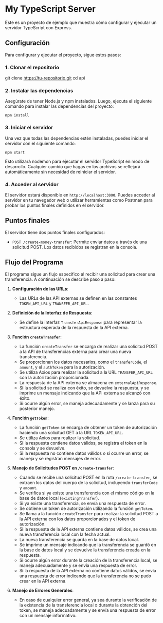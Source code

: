 # My TypeScript Server

Este es un proyecto de ejemplo que muestra cómo configurar y ejecutar un servidor TypeScript con Express.

## Configuración

Para configurar y ejecutar el proyecto, sigue estos pasos:

### 1. Clonar el repositorio

git clone https://tu-repositorio.git
cd api

### 2. Instalar las dependencias

Asegúrate de tener Node.js y npm instalados. Luego, ejecuta el siguiente comando para instalar las dependencias del proyecto:

`npm install`

### 3. Iniciar el servidor

Una vez que todas las dependencias estén instaladas, puedes iniciar el servidor con el siguiente comando:

`npm start`

Esto utilizará nodemon para ejecutar el servidor TypeScript en modo de desarrollo. Cualquier cambio que hagas en los archivos se reflejará automáticamente sin necesidad de reiniciar el servidor.

### 4. Acceder al servidor

El servidor estará disponible en `http://localhost:3000`. Puedes acceder al servidor en tu navegador web o utilizar herramientas como Postman para probar los puntos finales definidos en el servidor.

## Puntos finales

El servidor tiene dos puntos finales configurados:

- `POST /create-money-transfer`: Permite enviar datos a través de una solicitud POST. Los datos recibidos se registran en la consola.

## Flujo del Programa

El programa sigue un flujo específico al recibir una solicitud para crear una transferencia. A continuación se describe paso a paso:

1. **Configuración de las URLs**:

   - Las URLs de las API externas se definen en las constantes `TOKEN_API_URL` y `TRANSFER_API_URL`.

2. **Definición de la Interfaz de Respuesta**:

   - Se define la interfaz `TransferApiResponse` para representar la estructura esperada de la respuesta de la API externa.

3. **Función `createTransfer`**:

   - La función `createTransfer` se encarga de realizar una solicitud POST a la API de transferencias externa para crear una nueva transferencia.
   - Se proporcionan los datos necesarios, como el `transferCode`, el `amount`, y el `authToken` para la autorización.
   - Se utiliza Axios para realizar la solicitud a la URL `TRANSFER_API_URL` con la autorización proporcionada.
   - La respuesta de la API externa se almacena en `externalApiResponse`.
   - Si la solicitud se realiza con éxito, se devuelve la respuesta, y se imprime un mensaje indicando que la API externa se alcanzó con éxito.
   - Si ocurre algún error, se maneja adecuadamente y se lanza para su posterior manejo.

4. **Función `getToken`**:

   - La función `getToken` se encarga de obtener un token de autorización haciendo una solicitud GET a la URL `TOKEN_API_URL`.
   - Se utiliza Axios para realizar la solicitud.
   - Si la respuesta contiene datos válidos, se registra el token en la consola y se devuelve.
   - Si la respuesta no contiene datos válidos o si ocurre un error, se maneja y se registran mensajes de error.

5. **Manejo de Solicitudes POST en `/create-transfer`**:

   - Cuando se recibe una solicitud POST en la ruta `/create-transfer`, se extraen los datos del cuerpo de la solicitud, incluyendo `transferCode` y `amount`.
   - Se verifica si ya existe una transferencia con el mismo código en la base de datos local (`existingTransfer`).
   - Si ya existe una transferencia, se envía una respuesta de error.
   - Se obtiene un token de autorización utilizando la función `getToken`.
   - Se llama a la función `createTransfer` para realizar la solicitud POST a la API externa con los datos proporcionados y el token de autorización.
   - Si la respuesta de la API externa contiene datos válidos, se crea una nueva transferencia local con la fecha actual.
   - La nueva transferencia se guarda en la base de datos local.
   - Se imprime un mensaje indicando que la transferencia se guardó en la base de datos local y se devuelve la transferencia creada en la respuesta.
   - Si ocurre algún error durante la creación de la transferencia local, se maneja adecuadamente y se envía una respuesta de error.
   - Si la respuesta de la API externa no contiene datos válidos, se envía una respuesta de error indicando que la transferencia no se pudo crear en la API externa.

6. **Manejo de Errores Generales**:
   - En caso de cualquier error general, ya sea durante la verificación de la existencia de la transferencia local o durante la obtención del token, se maneja adecuadamente y se envía una respuesta de error con un mensaje informativo.
